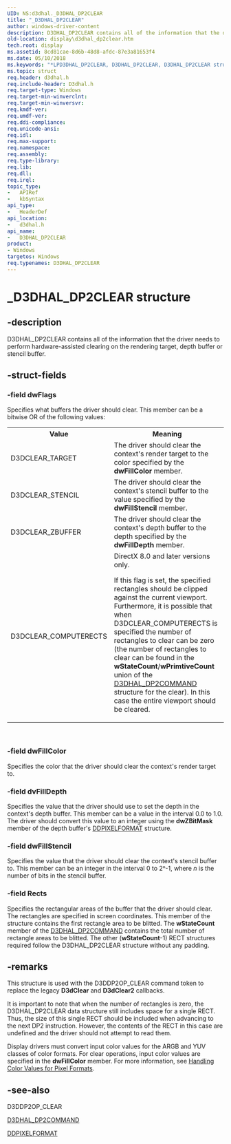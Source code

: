 ```yaml
---
UID: NS:d3dhal._D3DHAL_DP2CLEAR
title: "_D3DHAL_DP2CLEAR"
author: windows-driver-content
description: D3DHAL_DP2CLEAR contains all of the information that the driver needs to perform hardware-assisted clearing on the rendering target, depth buffer or stencil buffer.
old-location: display\d3dhal_dp2clear.htm
tech.root: display
ms.assetid: 8cd81cae-8d6b-48d8-afdc-87e3a81653f4
ms.date: 05/10/2018
ms.keywords: "*LPD3DHAL_DP2CLEAR, D3DHAL_DP2CLEAR, D3DHAL_DP2CLEAR structure [Display Devices], LPD3DHAL_DP2CLEAR, LPD3DHAL_DP2CLEAR structure pointer [Display Devices], _D3DHAL_DP2CLEAR, d3dhal/D3DHAL_DP2CLEAR, d3dhal/LPD3DHAL_DP2CLEAR, d3dstrct_2caf8fa1-61b4-4659-af20-a72d6b36173a.xml, display.d3dhal_dp2clear"
ms.topic: struct
req.header: d3dhal.h
req.include-header: D3dhal.h
req.target-type: Windows
req.target-min-winverclnt: 
req.target-min-winversvr: 
req.kmdf-ver: 
req.umdf-ver: 
req.ddi-compliance: 
req.unicode-ansi: 
req.idl: 
req.max-support: 
req.namespace: 
req.assembly: 
req.type-library: 
req.lib: 
req.dll: 
req.irql: 
topic_type:
-	APIRef
-	kbSyntax
api_type:
-	HeaderDef
api_location:
-	d3dhal.h
api_name:
-	D3DHAL_DP2CLEAR
product:
- Windows
targetos: Windows
req.typenames: D3DHAL_DP2CLEAR
---
```


# _D3DHAL_DP2CLEAR structure


## -description


D3DHAL_DP2CLEAR contains all of the information that the driver needs to perform hardware-assisted clearing on the rendering target, depth buffer or stencil buffer.


## -struct-fields




### -field dwFlags

Specifies what buffers the driver should clear. This member can be a bitwise OR of the following values:

<table>
<tr>
<th>Value</th>
<th>Meaning</th>
</tr>
<tr>
<td>
D3DCLEAR_TARGET

</td>
<td>
The driver should clear the context's render target to the color specified by the <b>dwFillColor</b> member.

</td>
</tr>
<tr>
<td>
D3DCLEAR_STENCIL

</td>
<td>
The driver should clear the context's stencil buffer to the value specified by the <b>dwFillStencil</b> member.

</td>
</tr>
<tr>
<td>
D3DCLEAR_ZBUFFER

</td>
<td>
The driver should clear the context's depth buffer to the depth specified by the <b>dwFillDepth</b> member.

</td>
</tr>
<tr>
<td>
D3DCLEAR_COMPUTERECTS

</td>
<td>
DirectX 8.0 and later versions only.

If this flag is set, the specified rectangles should be clipped against the current viewport. Furthermore, it is possible that when D3DCLEAR_COMPUTERECTS is specified the number of rectangles to clear can be zero (the number of rectangles to clear can be found in the <b>wStateCount</b>/<b>wPrimtiveCount</b> union of the <a href="https://msdn.microsoft.com/library/windows/hardware/ff545454">D3DHAL_DP2COMMAND</a> structure for the clear). In this case the entire viewport should be cleared.

</td>
</tr>
</table>
 


### -field dwFillColor

Specifies the color that the driver should clear the context's render target to.


### -field dvFillDepth

Specifies the value that the driver should use to set the depth in the context's depth buffer. This member can be a value in the interval 0.0 to 1.0. The driver should convert this value to an integer using the <b>dwZBitMask</b> member of the depth buffer's <a href="https://msdn.microsoft.com/library/windows/hardware/ff550274">DDPIXELFORMAT</a> structure.


### -field dwFillStencil

Specifies the value that the driver should clear the context's stencil buffer to. This member can be an integer in the interval 0 to 2ⁿ-1, where <i>n</i> is the number of bits in the stencil buffer.


### -field Rects

Specifies the rectangular areas of the buffer that the driver should clear. The rectangles are specified in screen coordinates. This member of the structure contains the first rectangle area to be blitted. The <b>wStateCount</b> member of the <a href="https://msdn.microsoft.com/library/windows/hardware/ff545454">D3DHAL_DP2COMMAND</a> contains the total number of rectangle areas to be blitted. The other (<b>wStateCount</b>-1) RECT structures required follow the D3DHAL_DP2CLEAR structure without any padding.


## -remarks



This structure is used with the D3DDP2OP_CLEAR command token to replace the legacy <b>D3dClear</b> and <b>D3dClear2</b> callbacks.

It is important to note that when the number of rectangles is zero, the D3DHAL_DP2CLEAR data structure still includes space for a single RECT. Thus, the size of this single RECT should be included when advancing to the next DP2 instruction. However, the contents of the RECT in this case are undefined and the driver should not attempt to read them.

Display drivers must convert input color values for the ARGB and YUV classes of color formats. For clear operations, input color values are specified in the <b>dwFillColor</b> member. For more information, see <a href="https://msdn.microsoft.com/53ce6be1-14e1-4ee8-ba29-f198dcdacdaa">Handling Color Values for Pixel Formats</a>.




## -see-also




D3DDP2OP_CLEAR



<a href="https://msdn.microsoft.com/library/windows/hardware/ff545454">D3DHAL_DP2COMMAND</a>



<a href="https://msdn.microsoft.com/library/windows/hardware/ff550274">DDPIXELFORMAT</a>
 

 

